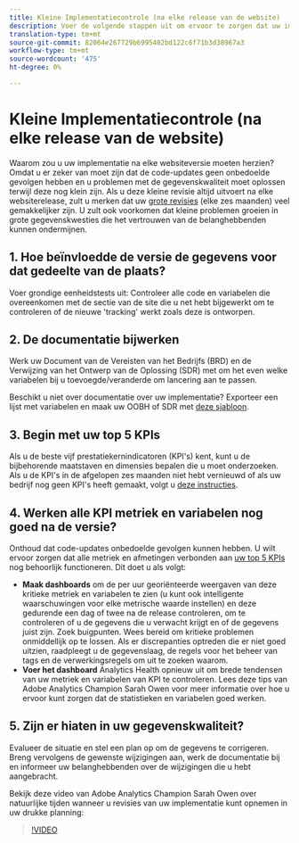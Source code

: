 ```yaml
---
title: Kleine Implementatiecontrole (na elke release van de website)
description: Voer de volgende stappen uit om ervoor te zorgen dat uw implementatie foutloos en in overeenstemming met uw KPI's blijft.
translation-type: tm+mt
source-git-commit: 82064e267729b6995402bd122c6f71b3d38967a3
workflow-type: tm+mt
source-wordcount: '475'
ht-degree: 0%

---
```



# Kleine Implementatiecontrole (na elke release van de website)

Waarom zou u uw implementatie na elke websiteversie moeten herzien? Omdat u er zeker van moet zijn dat de code-updates geen onbedoelde gevolgen hebben en u problemen met de gegevenskwaliteit moet oplossen terwijl deze nog klein zijn. Als u deze kleine revisie altijd uitvoert na elke websiterelease, zult u merken dat uw [grote revisies](/help/implement/review/major-review.md) (elke zes maanden) veel gemakkelijker zijn. U zult ook voorkomen dat kleine problemen groeien in grote gegevenskwesties die het vertrouwen van de belanghebbenden kunnen ondermijnen.

## 1. Hoe beïnvloedde de versie de gegevens voor dat gedeelte van de plaats?

Voer grondige eenheidstests uit: Controleer alle code en variabelen die overeenkomen met de sectie van de site die u net hebt bijgewerkt om te controleren of de nieuwe &#39;tracking&#39; werkt zoals deze is ontworpen.

## 2. De documentatie bijwerken

Werk uw Document van de Vereisten van het Bedrijfs (BRD) en de Verwijzing van het Ontwerp van de Oplossing (SDR) met om het even welke variabelen bij u toevoegde/veranderde om lancering aan te passen.

Beschikt u niet over documentatie over uw implementatie? Exporteer een lijst met variabelen en maak uw OOBH of SDR met [deze sjabloon](https://experienceleague.adobe.com/docs/analytics-learn/tutorials/implementation/implementation-basics/creating-a-business-requirements-document.html?lang=en#implementation).

## 3. Begin met uw top 5 KPIs

Als u de beste vijf prestatiekernindicatoren (KPI&#39;s) kent, kunt u de bijbehorende maatstaven en dimensies bepalen die u moet onderzoeken. Als u de KPI&#39;s in de afgelopen zes maanden niet hebt vernieuwd of als uw bedrijf nog geen KPI&#39;s heeft gemaakt, volgt u [deze instructies](/help/implement/review/define-kpis.md).

## 4. Werken alle KPI metriek en variabelen nog goed na de versie?

Onthoud dat code-updates onbedoelde gevolgen kunnen hebben. U wilt ervoor zorgen dat alle metriek en afmetingen verbonden aan [uw top 5 KPIs](/help/implement/review/define-kpis.md) nog behoorlijk functioneren. Dit doet u als volgt:

* **Maak dashboards** om de per uur georiënteerde weergaven van deze kritieke metriek en variabelen te zien (u kunt ook intelligente waarschuwingen voor elke metrische waarde instellen) en deze gedurende een dag of twee na de release controleren, om te controleren of u de gegevens die u verwacht krijgt en of de gegevens juist zijn. Zoek buigpunten. Wees bereid om kritieke problemen onmiddellijk op te lossen. Als er discrepanties optreden die er niet goed uitzien, raadpleegt u de gegevenslaag, de regels voor het beheer van tags en de verwerkingsregels om uit te zoeken waarom.
* **Voer het dashboard** Analytics Health opnieuw uit om brede tendensen van uw metriek en variabelen van KPI te controleren.
Lees deze tips van Adobe Analytics Champion Sarah Owen voor meer informatie over hoe u ervoor kunt zorgen dat de statistieken en variabelen goed werken.

## 5. Zijn er hiaten in uw gegevenskwaliteit?

Evalueer de situatie en stel een plan op om de gegevens te corrigeren. Breng vervolgens de gewenste wijzigingen aan, werk de documentatie bij en informeer uw belanghebbenden over de wijzigingen die u hebt aangebracht.

Bekijk deze video van Adobe Analytics Champion Sarah Owen over natuurlijke tijden wanneer u revisies van uw implementatie kunt opnemen in uw drukke planning:

>[!VIDEO](https://video.tv.adobe.com/v/328340/?quality=12&learn=on)
